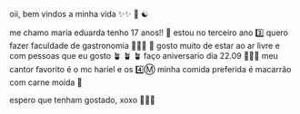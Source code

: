 
 
oii, bem vindos a minha vida ✨✨ 🧿 ☯︎

me chamo maria eduarda 
tenho 17 anos!! 🍄
estou no terceiro ano 3️⃣
quero fazer faculdade de gastronomia 🧑🏻‍🍳 🦀
gosto muito de estar ao ar livre e com pessoas que eu gosto 🪴 🪴 🪴
faço aniversario dia 22.09 🤍🤍🤍
 meu cantor favorito é o mc hariel e os 4️⃣Ⓜ️
minha comida preferida é macarrão com carne moída 🍝

espero que tenham gostado, xoxo 💋💋💋
